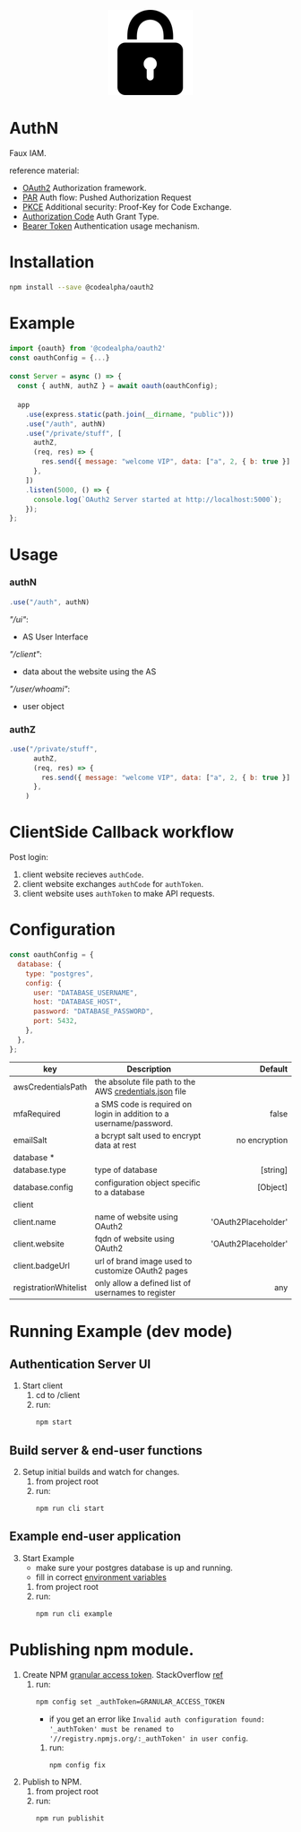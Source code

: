 <p style="text-align:center">
  <img src="https://raw.githubusercontent.com/reggieroby/authN/main/client/public/authLogo.png" alt="AuthN Logo">
</p>

# AuthN

Faux IAM.

reference material:
  - [OAuth2](https://tools.ietf.org/html/rfc6749) Authorization framework.
  - [PAR](https://www.rfc-editor.org/rfc/rfc9126) Auth flow: Pushed Authorization Request
  - [PKCE](https://www.rfc-editor.org/rfc/rfc7636) Additional security: Proof-Key for Code Exchange.
  - [Authorization Code](https://oauth.net/2/grant-types/authorization-code/) Auth Grant Type.
  - [Bearer Token](https://oauth.net/2/bearer-tokens/) Authentication usage mechanism.

# Installation
```bash
npm install --save @codealpha/oauth2
```

# Example
```js
import {oauth} from '@codealpha/oauth2'
const oauthConfig = {...}

const Server = async () => {
  const { authN, authZ } = await oauth(oauthConfig);

  app
    .use(express.static(path.join(__dirname, "public")))
    .use("/auth", authN)
    .use("/private/stuff", [
      authZ,
      (req, res) => {
        res.send({ message: "welcome VIP", data: ["a", 2, { b: true }] });
      },
    ])
    .listen(5000, () => {
      console.log(`OAuth2 Server started at http://localhost:5000`);
    });
};
```

# Usage

### authN
```js
.use("/auth", authN)
```

_"/ui"_: 
  - AS User Interface

_"/client"_:
  - data about the website using the AS

_"/user/whoami"_:
  - user object

### authZ
```js
.use("/private/stuff",
      authZ,
      (req, res) => {
        res.send({ message: "welcome VIP", data: ["a", 2, { b: true }] });
      },
    )
```

# ClientSide Callback workflow
Post login:
1) client website recieves `authCode`.
2) client website exchanges `authCode` for `authToken`.
3) client website uses `authToken` to make API requests.


# Configuration

```js
const oauthConfig = {
  database: {
    type: "postgres",
    config: {
      user: "DATABASE_USERNAME",
      host: "DATABASE_HOST",
      password: "DATABASE_PASSWORD",
      port: 5432,
    },
  },
};
```
| key        | Description           | Default  |
| ------------- |-----------| -----:|
| awsCredentialsPath      | the absolute file path to the AWS [credentials.json](https://docs.aws.amazon.com/sdk-for-javascript/v2/developer-guide/loading-node-credentials-json-file.html) file |  |
| mfaRequired     | a SMS code is required on login in addition to a username/password.     |   false |
| emailSalt | a bcrypt salt used to encrypt data at rest      |    no encryption |
| database * |  |  |
| database.type | type of database | [string] |
| database.config | configuration object specific to a database | [Object] |
| client |  |  |
| client.name | name of website using OAuth2 | 'OAuth2Placeholder' |
| client.website | fqdn of website using OAuth2 | 'OAuth2Placeholder' |
| client.badgeUrl | url of brand image used to customize OAuth2 pages |  |
|registrationWhitelist | only allow a defined list of usernames to register | any |

# Running Example (dev mode)
## Authentication Server UI
1) Start client
    1) cd to /client
    2) run:
        ```bash
        npm start
        ```
## Build server & end-user functions
2) Setup initial builds and watch for changes.
    1) from project root
    2) run:
        ```bash
        npm run cli start
        ```
## Example end-user application
3) Start Example
    - make sure your postgres database is up and running.
    - fill in correct [environment variables](example/config.js)
    1) from project root
    2) run: 
        ```bash
        npm run cli example
        ```

# Publishing npm module.
1) Create NPM [granular access token](https://www.npmjs.com/settings/catech/tokens/granular-access-tokens/new).
StackOverflow [ref](https://stackoverflow.com/questions/65851190/how-do-i-publish-a-package-to-npm-using-an-api-key)
    1) run:
        ```bash
        npm config set _authToken=GRANULAR_ACCESS_TOKEN
        ```
        * if you get an error like `Invalid auth configuration found: '_authToken' must be renamed to '//registry.npmjs.org/:_authToken' in user config`.
        1) run:
            ```bash
            npm config fix
            ```
2) Publish to NPM.
    1) from project root
    2) run:
        ```bash
        npm run publishit
        ```

